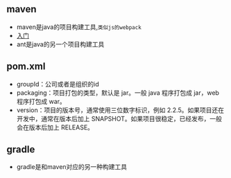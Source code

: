 ## maven
* maven是java的项目构建工具,`类似js的webpack`
* [入门]("https://juejin.cn/post/7051407711308627981")
* ant是java的另一个项目构建工具

## pom.xml
* groupId：公司或者是组织的id
* packaging：项目打包的类型，默认是 jar。一般 java 程序打包成 jar，web 程序打包成 war。
* version：项目的版本号，通常使用三位数字标识，例如 2.2.5。如果项目还在开发中，通常在版本后加上 SNAPSHOT。如果项目很稳定，已经发布，一般会在版本后加上 RELEASE。

## gradle
* gradle是和maven对应的另一种构建工具
